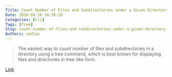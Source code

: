 ```yaml
---
Title: Count Number of Files and Subdirectories under a Given Directory
Date: 2016-09-16 14:36:29
Categories: [cli]
Tags: [Tree]
Slug: count-number-of-files-and-subdirectories-under-a-given-directory
Authors: sedlav
---
```


>  The easiest way to count number of files and subdirectories in a directory using a tree command, which is best known for displaying files and directories in tree-like form.

[Link](http://www.tecmint.com/count-files-and-directories-linux/)
